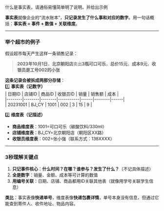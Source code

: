

什么是事实表，请通俗易懂简单明了说明，并给出示例

**事实表**就像企业的“流水账本”，**只记录发生了什么事和对应的数字**。用一句话概括：**事实表 = 事件 + 数值 + 关联维度**。

---

### **举个超市的例子**  
假设超市每天产生这样一条销售记录：  
> **2023年10月1日**，**北京朝阳店**卖出**3瓶可口可乐**，**总价15元**，**成本9元**，**收银员是工号002的小张**

**这条记录会被拆成两部分存储**：  
1️⃣ **事实表（记数字）**  
| 日期ID | 店铺ID | 商品ID | 收银员ID | 销量 | 销售额 | 成本 |  
|--------|--------|--------|-----------|------|--------|------|  
| 20231001 | BJ_CY | 1001 | 002 | 3 | 15 | 9 |  

2️⃣ **维度表（记描述）**  
- **商品维度表**：1001=可口可乐（碳酸饮料/330ml）  
- **店铺维度表**：BJ_CY=北京朝阳店（朝阳区XX路）  
- **收银员维度表**：002=张小强（联系方式：138XXXX）  

---

### **3秒理解关键点**  
1. **只记事件核心**：**什么时间？在哪？谁参与？发生了什么？**（不记具体描述）  
2. **全是数字**：销量、金额、成本等可计算的数值  
3. **用编号关联**：日期、店铺、商品都用ID关联其他表（就像用学号关联学生信息）  

**类比**：事实表像**快递单号**，维度表像**快递包裹详情**，单号本身没有信息，但通过它能查到寄件人、收件地址、物品内容。